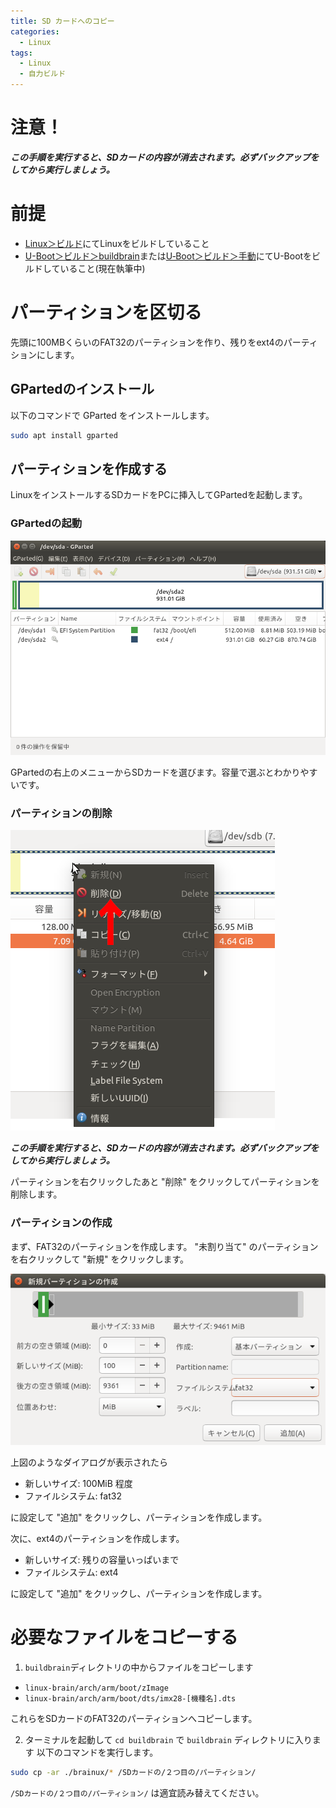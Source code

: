 ```yaml
---
title: SD カードへのコピー
categories:
  - Linux
tags:
  - Linux
  - 自力ビルド
---
```



# 注意！
***この手順を実行すると、SDカードの内容が消去されます。必ずバックアップをしてから実行しましょう。***


# 前提
 - [Linux＞ビルド](https://github.com/brain-hackers/README/wiki/Linux%EF%BC%9E%E3%83%93%E3%83%AB%E3%83%89)にてLinuxをビルドしていること
 - [U-Boot＞ビルド＞buildbrain](https://github.com/brain-hackers/README/wiki/U%E2%80%90Boot%EF%BC%9E%E3%83%93%E3%83%AB%E3%83%89%EF%BC%9Ebuildbrain)または[U‐Boot＞ビルド＞手動](https://github.com/brain-hackers/README/wiki/U%E2%80%90Boot%EF%BC%9E%E3%83%93%E3%83%AB%E3%83%89%EF%BC%9E%E6%89%8B%E5%8B%95)にてU-Bootをビルドしていること(現在執筆中)


# パーティションを区切る
先頭に100MBくらいのFAT32のパーティションを作り、残りをext4のパーティションにします。


## GPartedのインストール
以下のコマンドで GParted をインストールします。

```sh
sudo apt install gparted
```


## パーティションを作成する
LinuxをインストールするSDカードをPCに挿入してGPartedを起動します。


### GPartedの起動
![GParted起動画面](/assets/images/Launch-GParted.png)

GPartedの右上のメニューからSDカードを選びます。容量で選ぶとわかりやすいです。


### パーティションの削除
![パーティションの削除](/assets/images/partition-delete.png)

***この手順を実行すると、SDカードの内容が消去されます。必ずバックアップをしてから実行しましょう。***

パーティションを右クリックしたあと "削除" をクリックしてパーティションを削除します。


### パーティションの作成
まず、FAT32のパーティションを作成します。 "未割り当て" のパーティションを右クリックして "新規" をクリックします。

![新規パーティションの作成のダイアログ](/assets/images/create-partition-fat32.png)

上図のようなダイアログが表示されたら

- 新しいサイズ: 100MiB 程度
- ファイルシステム: fat32

に設定して "追加" をクリックし、パーティションを作成します。

次に、ext4のパーティションを作成します。

- 新しいサイズ: 残りの容量いっぱいまで
- ファイルシステム: ext4

に設定して "追加" をクリックし、パーティションを作成します。


# 必要なファイルをコピーする
1. `buildbrain`ディレクトリの中からファイルをコピーします

- `linux-brain/arch/arm/boot/zImage`
- `linux-brain/arch/arm/boot/dts/imx28-[機種名].dts`

これらをSDカードのFAT32のパーティションへコピーします。

2. ターミナルを起動して `cd buildbrain` で `buildbrain` ディレクトリに入ります
以下のコマンドを実行します。

```sh
sudo cp -ar ./brainux/* /SDカードの/２つ目の/パーティション/
```

`/SDカードの/２つ目の/パーティション/` は適宜読み替えてください。
